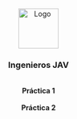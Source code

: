 <a id="readme-top"></a>


<!-- PROJECT LOGO -->
<br />
<div align="center">
  <a href="https://github.com/2212002118/Ingenieros_JAV">
    <img src="images/logo.png" alt="Logo" width="80" height="80">
  </a>

  <h3 align="center">Ingenieros JAV</h3>

  <p align="center">
    <br />
    <a><strong>Práctica 1</strong></a>
    <br />
    <br />
    <a><strong>Práctica 2</strong></a>
    <br />
    <br />
  </p>
</div>
